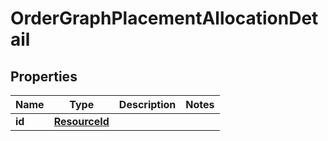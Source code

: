 

# OrderGraphPlacementAllocationDetail


## Properties

| Name | Type | Description | Notes |
|------------ | ------------- | ------------- | -------------|
|**id** | [**ResourceId**](ResourceId.md) |  |  |



